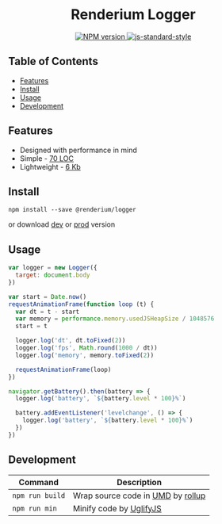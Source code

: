 <h1 align="center">Renderium Logger</h1>
<p align="center">
  <a href="https://www.npmjs.com/package/@renderium/logger" target="_blank">
    <img src="https://img.shields.io/npm/v/@renderium/logger.svg" alt="NPM version" target="_blank"></img>
  </a>
  <a href="https://github.com/feross/standard" target="_blank">
    <img src="https://img.shields.io/badge/code%20style-standard-brightgreen.svg?style=flat" alt="js-standard-style"/>
  </a>
</p>

## Table of Contents

- [Features](#features)
- [Install](#install)
- [Usage](#usage)
- [Development](#development)

## Features

- Designed with performance in mind
- Simple - [70 LOC](https://github.com/renderium/logger/blob/master/src/index.svelte#L88)
- Lightweight - [6 Kb](https://github.com/renderium/logger/blob/master/dist/logger.min.js)

## Install

```
npm install --save @renderium/logger
```

or download [dev](https://unpkg.com/@renderium/logger/dist/logger.umd.js) or [prod](https://unpkg.com/@renderium/logger/dist/logger.min.js) version

## Usage

```js
var logger = new Logger({
  target: document.body
})

var start = Date.now()
requestAnimationFrame(function loop (t) {
  var dt = t - start
  var memory = performance.memory.usedJSHeapSize / 1048576
  start = t

  logger.log('dt', dt.toFixed(2))
  logger.log('fps', Math.round(1000 / dt))
  logger.log('memory', memory.toFixed(2))

  requestAnimationFrame(loop)
})

navigator.getBattery().then(battery => {
  logger.log('battery', `${battery.level * 100}%`)

  battery.addEventListener('levelchange', () => {
    logger.log('battery', `${battery.level * 100}%`)
  })
})
```

## Development

Command | Description
--------| -----------
`npm run build` | Wrap source code in [UMD](https://github.com/umdjs/umd) by [rollup](https://github.com/rollup/rollup)
`npm run min` | Minify code by [UglifyJS](https://github.com/mishoo/UglifyJS2)
